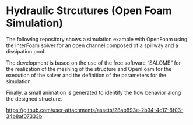 # Hydraulic Strcutures (Open Foam Simulation)

The following repository shows a simulation example with OpenFoam using the InterFoam solver for an open channel composed of a spillway and a dissipation pool. 

The development is based on the use of the free software “SALOME” for the realization of the meshing of the structure and OpenFoam for the execution of the solver and the definition of the parameters for the simulation.

Finally, a small animation is generated to identify the flow behavior along the designed structure.

https://github.com/user-attachments/assets/28ab893e-2b94-4c17-8f03-34b8af07333b
